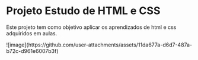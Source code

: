 <h1>Projeto Estudo de HTML e CSS</h1>
<p>Este projeto tem como objetivo aplicar os aprendizados de html e css adquiridos em aulas.</p>
![image](https://github.com/user-attachments/assets/11da677a-d6d7-487a-b72c-d961e6007b3f)

